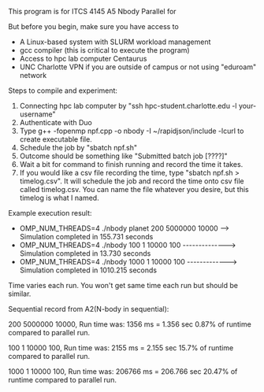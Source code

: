 


This program is for ITCS 4145 A5 Nbody Parallel for

But before you begin, make sure you have access to

- A Linux-based system with SLURM workload management
- gcc compiler (this is critical to execute the program)
- Access to hpc lab computer Centaurus
- UNC Charlotte VPN if you are outside of campus or not using "eduroam" network


Steps to compile and experiment:

1. Connecting hpc lab computer by "ssh hpc-student.charlotte.edu -l your-username"
2. Authenticate with Duo
3. Type g++ -fopenmp npf.cpp -o nbody -I ~/rapidjson/include -lcurl to create executable file.
4. Schedule the job by "sbatch npf.sh"
5. Outcome should be something like "Submitted batch job [????]"
6. Wait a bit for command to finish running and record the time it takes.
7. If you would like a csv file recording the time, type "sbatch npf.sh > timelog.csv". It will schedule the job and record the time onto csv file called timelog.csv. You can name the file whatever you desire, but this timelog is what I named.

Example execution result:

- OMP_NUM_THREADS=4 ./nbody planet 200 5000000 10000 --> Simulation completed in 155.731 seconds
- OMP_NUM_THREADS=4 ./nbody 100 1 10000 100 --------------> Simulation completed in 13.730 seconds
- OMP_NUM_THREADS=4 ./nbody 1000 1 10000 100 -------------> Simulation completed in 1010.215 seconds

Time varies  each run. You won't get same time each run but should be similar.

Sequential record from A2(N-body in sequential):

200 5000000 10000, Run time was: 1356 ms = 1.356 sec
0.87% of runtime  compared to parallel run.


100 1 10000 100, Run time was: 2155 ms = 2.155 sec
15.7% of runtime compared to parallel run.

1000 1 10000 100, Run time was: 206766 ms = 206.766 sec
20.47% of runtime compared to parallel run.



